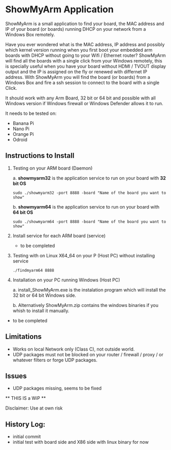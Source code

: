ShowMyArm Application
=====================

ShowMyArm is a small application to find your board, the MAC address and IP of your board (or boards) running DHCP on your network from a Windows Box remotely.

Have you ever wondered what is the MAC address, IP address and possibly which kernel version running when you first boot your embedded arm boards with DHCP without going to your Wifi / Ethernet router?
ShowMyArm will find all the boards with a single click from your Windows remotely, this is specially useful when you have your board without HDMI / TVOUT display output and the IP is assigned on the fly or renewed with differnet IP address.
With ShowMyArm you will find the board (or boards) from a Windows Box and fire a ssh session to connect to the board with a single Click.

It should work with any Arm Board, 32 bit or 64 bit and possible with all Windows version if Windows firewall or Windows Defender allows it to run.

It needs to be tested on:
- Banana Pi
- Nano Pi
- Orange Pi
- Odroid

Instructions to Install
-----------------------

1.  Testing on your ARM board (Daemon)

    a. **showmyarm32** is the application service to run on your board with **32 bit OS**


		sudo ./showmyarm32 -port 8888 -board "Name of the board you want to show"
 

    b. **showmyarm64** is the application service to run on your board with **64 bit OS**


		sudo ./showmyarm64 -port 8888 -board "Name of the board you want to show"



2.  Install service for each ARM board (service)

    - to be completed


3.  Testing with on Linux X64_64 on your P (Host PC) without installing service


		./findmyarm64 8888


4.  Installation on your PC running Windows (Host PC)


    a. install_ShowMyArm.exe is the instalation program which will install the 32 bit or 64 bit Windows side.



    b. Alternatively ShowMyArm.zip contains the windows binaries if you whish to install it manually.


       
- to be completed



Limitations
-----------
- Works on local Network only (Class C), not outside world.
- UDP packages must not be blocked on your router / firewall / proxy / or whatever filters or forge UDP packages.


Issues
------
- UDP packages missing, seems to be fixed


** THIS IS a WiP **

Disclaimer: Use at own risk


History Log:
------------
- initial commit
- initial test with board side and X86 side with linux binary for now